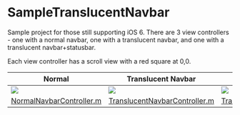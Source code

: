 SampleTranslucentNavbar
=======================

Sample project for those still supporting iOS 6. There are 3 view controllers - one with a normal navbar, one with a translucent navbar, and one with a translucent navbar+statusbar.

Each view controller has a scroll view with a red square at 0,0.

|Normal|Translucent Navbar|Translucent Nav + Status Bars|
|------|------------------|-----------------------------|
|![](https://raw.github.com/pchensoftware/SampleTranslucentNavbar/master/Docs/normal%20navbar.png)|![](https://raw.github.com/pchensoftware/SampleTranslucentNavbar/master/Docs/translucent%20navbar.png)|![](https://raw.github.com/pchensoftware/SampleTranslucentNavbar/master/Docs/translucent%20navbar%20+%20statusbar.png)|
|[NormalNavbarController.m](https://github.com/pchensoftware/SampleTranslucentNavbar/blob/master/SampleTranslucentNavbar/NormalNavbarController.m)|[TranslucentNavbarController.m](https://github.com/pchensoftware/SampleTranslucentNavbar/blob/master/SampleTranslucentNavbar/TranslucentNavbarController.m)|[TranslucentNavbarStatusBarController.m](https://github.com/pchensoftware/SampleTranslucentNavbar/blob/master/SampleTranslucentNavbar/TranslucentNavbarStatusBarController.m)|
